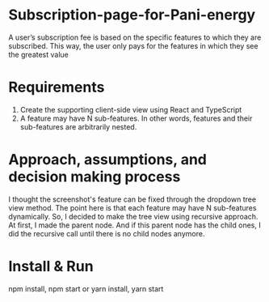 # Subscription-page-for-Pani-energy
A user’s subscription fee is based on the specific features to which they are subscribed. This way, the user only pays for the features in which they see the greatest value

# Requirements
1. Create the supporting client-side view using React and TypeScript
2. A feature may have N sub-features. In other words, features and their sub-features are
arbitrarily nested.

# Approach, assumptions, and decision making process
I thought the screenshot's feature can be fixed through the dropdown tree view method.
The point here is that each feature may have N sub-features dynamically.
So, I decided to make the tree view using recursive approach.
At first, I made the parent node. And if this parent node has the child ones, I did the recursive  call until there is no child nodes anymore.


# Install & Run
npm install, npm start  or  yarn install, yarn start
